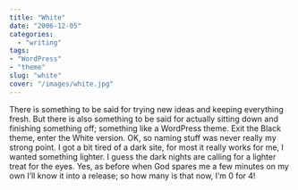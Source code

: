 ```yaml
---
title: "White"
date: "2006-12-05"
categories:
  - "writing"
tags:
- "WordPress"
- "theme"
slug: "white"
cover: "/images/white.jpg"
---
```


There is something to be said for trying new ideas and keeping everything fresh. But there is also something to be said for actually sitting down and finishing something off; something like a WordPress theme. Exit the Black theme, enter the White version. OK, so naming stuff was never really my strong point. I got a bit tired of a dark site, for most it really works for me, I wanted something lighter. I guess the dark nights are calling for a lighter treat for the eyes. Yes, as before when God spares me a few minutes on my own I’ll know it into a release; so how many is that now, I’m 0 for 4!
